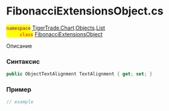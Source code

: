 
# FibonacciExtensionsObject.cs
<mark style="color:purple;">`namespace`</mark> [TigerTrade.Chart](../../../../../TigerTrade.Chart.md).[Objects](../../../../../TigerTrade.Chart/Objects.md).[List](../../../../../TigerTrade.Chart/Objects/List.md)  
<mark style="color:red;">&nbsp;&nbsp;&nbsp;&nbsp;&nbsp;&nbsp;&nbsp;&nbsp;&nbsp;`class`</mark> [FibonacciExtensionsObject](../../FibonacciExtensionsObject.cs.md)

Описание

### Синтаксис
```csharp
public ObjectTextAlignment TextAlignment { get; set; }
```
### Пример  
```csharp
// example
```
